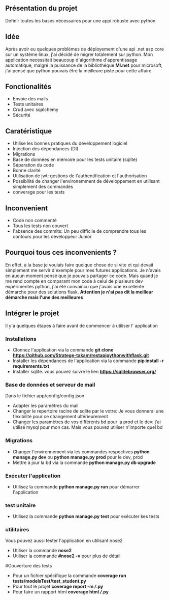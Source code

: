 ## Présentation du projet

Definir toutes les bases nécessaires pour une appi robuste avec python

## Idée
Après avoir eu quelques problèmes de déployement d'une api .net
 asp core sur un système linux, j'ai décidé de migrer totalement sur 
 python. 
Mon application necessitait beaucoup d'algorithme d'apprentissage 
automatique, malgré la puissance de la bibliothéque **Ml.net** pour
microsoft, j'ai pensé que python pouvais être la meilleure 
piste pour cette affaire


## Fonctionalités
- Envoie des mails
- Tests unitaires
- Crud avec sqalchemy
- Sécurité

## Caratéristique
- Utilise les bonnes pratiques du développement logiciel
- Injection des dépendances (DI)
- Migrations
- Base de données en mémoire pour les tests unitaire (sqlite)
- Séparation du code
- Bonne clarité
- Utilisation de jwt: gestions de l'authentification et l'authorisation
- Possibilité de changer l'environemment de développement en
utilisant simplement des commandes
- converage pour les tests

## Inconvenient
- Code non commenté
- Tous les tests non couvert
- l'absence des commits: Un peu difficile de comprendre tous 
les contours pour les développeur Junior

## Pourquoi tous ces inconvenients ?
En effet, à la base je voulais faire quelque chose de si vite et 
qui devait simplement me servir d'exemple pour mes  futures 
applications. Je n'avais en aucun moment pensé que je pouvais 
partager ce code. Mais quand je me rend compte en comparant
mon code à celui de plusieurs dev expérimentés python, j'ai
été convaincu que j'avais une excellente démarche pour 
des solutions flask. 
**Attention je n'ai pas dit la meilleur démarche
mais l'une des meilleures**

## Intégrer le projet 
Il y'a quelques étapes à faire avant de commencer à utiliser l'
application 
### Installations
- Clonnez l'application via la commande **git clone https://github.com/Stratege-takam/restapipythonwithflask.git**
- Installer les dépendances de l'application via la commande 
**pip install -r requirements.txt**
- Installer sqlite. vous pouvez suivre le lien **https://sqlitebrowser.org/**

### Base de données et serveur de mail
Dans le fichier app/config/config.json
- Adapter les paramètres du mail 
- Changer le repertoire racine de sqlite par le votre: Je vous 
donnerai une flexibilité pour ce changement ultérieurement
- Changer les paramètres de vos différents bd pour la prod et le dev: j'ai utilisé mysql
pour mon cas. Mais vous pouvez utiliser n'importe quel bd

### Migrations
- Changer l'environnement via les commandes respectives **python manage.py dev** ou  **python manage.py prod** 
pour le dev, prod
-  Mettre à jour la bd  via la commande
 **python manage.py db upgrade**

### Exécuter l'application
- Utilisez la commande **python manage.py run** pour démarrer l'application 

### test unitaire
- Utilisez la commande **python manage.py test** pour exécuter kes tests 

### utilitaires
Vous pouvez aussi tester l'application en utilisant nose2
- Utiliser la commande **nose2**
- Utiliser la commande  **#nose2 -v** pour plus de détail

#Couverture des tests
- Pour un fichier spécifique  la commande
**coverage run tests/modelsTest/test_student.py**
- Pour tout le projet **coverage report -m */*.py**
- Pour faire un rapport html **coverage html */*.py**




